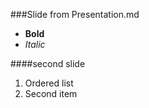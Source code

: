 ###Slide from Presentation.md
* **Bold**
* *Italic*


####second slide
1. Ordered list
2. Second item
